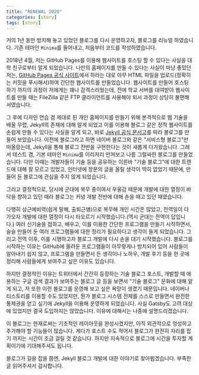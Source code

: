 ```yaml
---
title: "RENEWAL 2020"
categories: [story]
tags: [story]
---
```


거의 1년 동안 방치해 놓고 있었던 블로그를 다시 운영하고자, 블로그를 리뉴얼 하였습니다. 기존 테마인 `Minima`를 들어내고, 처음부터 코드를 작성하였습니다.

2018년 4월, 저는 GitHub Pages를 이용해 웹사이트를 호스팅 할 수 있다는 사실을 대학 친구로부터 알게 되었습니다. 나만의 홈페이지를 만들 수 있다는 사실이 마냥 좋았던 저는, [GitHub Pages 공식 사이트](https://pages.github.com/)에서 하라는 대로 아무 HTML 파일을 업로드(정확히는 커밋을 푸시해서)하여 간단한 웹사이트를 만들었습니다. 웹사이트를 만들어 호스팅하기 까지의 과정이 저에게는 꽤나 감격스러웠는데, 전에 학교 서버를 대여받아 웹사이트를 만들 때는 FileZilla 같은 FTP 클라이언트를 사용해야 되서 과정이 상당히 불편해서였습니다.

그 후에 디자인 연습 겸 제대로 된 개인 홈페이지를 만들기 위해 본격적으로 웹 기술을 배울 무렵, Jekyll의 존재에 대해 알게 되었고 이를 이용해 블로그 같은 정적 웹사이트를 손쉽게 만들 수 있다는 사실을 알게 되고, 바로 [Jekyll 공식 문서고](https://jekyllrb-ko.github.io/docs/)를 따라 블로그를 만들어 보았습니다. 이전에 블로그라고 하면 네이버 블로그와 같은 "서비스형 블로그"만 떠올랐는데, Jekyll을 통해 블로그 전반을 구현한다는 것이 새롭게 다가왔습니다. 그래서 테스트 겸, 기본 테마인 `Minima`를 이리저리 만져보고 나름 그럴싸한 블로그를 만들었습니다. 다만 이때는 개발자들이 기술 등을 공유하는 이른바 "기술 블로그"에 대한 트렌드에 대해 잘 모르고 있었고, 인터넷에 장문의 글을 올릴 생각이 딱히 없었기 때문에, 만들어 둔 블로그에 관심을 주지 않게 되었습니다.

그리고 결정적으로, 당시에 군대에 복무 중이여서 우울감 때문에 개발에 대한 열정이 바닥을 향하고 있던 때라 블로그는 커녕 개발 전반에 대해 손을 때고 있던 때였습니다.

다행히 상근예비역(쉽게 말해, 출퇴근병)으로 복무해 개인 시간은 많았고, 전역일이 다가오자 개발에 대한 열정이 다시 타오르기 시작했습니다.(역시 군대는 전역이 답입니다.) 여러 신기술을 접하고, 배우고, 이를 이용한 간단한 프로그램을 만들기 시작하면서, 슬슬 만들어 둔 여러 프로그램들에 대한 정리가 필요하다고 생각이 들게 되었습니다. 그리고 전역 이후, 이를 시행하고자 블로그 개발에 다시 손을 대기 시작했습니다. 블로그를 시작하는 이유는 GitHub에 올려둔 프로그램들이 아무렇게나 방치되어 있어 사람들이 알아내기 쉽지 않고, 프로그램을 만들면서 든 생각이나 노하우, 개발 후기 등을 한 곳에 정리해 사람들에게 보여주고 싶은 이유도 있습니다.

하지만 결정적인 이유는 트위터에서 간간히 등장하는 기술 블로그 포스트, 개발할 때 애용하는 구글 검색 결과가 보여주는 블로그 글 등을 보면서 "기술 블로그" 문화에 대해 알게 되고, 저 또한 이런 블로그를 운영해 보고 싶은 욕망이 생겼기 때문입니다. 네이버나 티스토리를 이용할 수도 있었지만, 뭔가 블로그 시스템 전체를 스스로 만들면서 완전한 통제권을 얻고 싶기에 Jekyll을 이용해 운영하게 되었습니다. 사실 Gatsby도 고려 대상에 있었지만 결국 도입하지는 않았습니다. 이유에 대해서는 나중에 설명드리겠습니다.

이 블로그는 현재로써는 기초적인 레이아웃을 완성시켰지만, 아직 외관적으로 엉성하고 추가해야 할 기능들이 많습니다. 게다가 포스트 수도 적어서 블로그가 완전히 자리를 잡기 까지는 시간이 조금 걸릴 것 같습니다. 하지만 지속적으로 블로그에 시간을 투자할 계획이기에 기대해주셔도 됩니다.

블로그가 길을 잡을 쯤엔, Jekyll 블로그 개발에 대한 이야기로 찾아뵙겠습니다. 부족한 글 읽어주셔서 감사합니다.